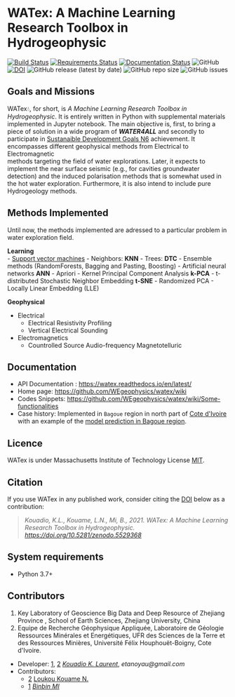 # WATex: A Machine Learning Research Toolbox in Hydrogeophysic

[![Build Status](https://travis-ci.com/WEgeophysics/watex.svg?branch=master)](https://travis-ci.com/WEgeophysics/watex)
 [![Requirements Status](https://requires.io/github/WEgeophysics/pyCSAMT/requirements.svg?branch=master)](https://requires.io/github/WEgeophysics/pyCSAMT/requirements/?branch=master)
 [![Documentation Status](https://readthedocs.org/projects/watex/badge/?version=latest)](https://watex.readthedocs.io/en/latest/?badge=latest)
  ![GitHub](https://img.shields.io/github/license/WEgeophysics/watex?color=blue&label=Licence&style=flat-square)
  [![DOI](https://zenodo.org/badge/DOI/10.5281/zenodo.5529368.svg)](https://doi.org/10.5281/zenodo.5529368)
  ![GitHub release (latest by date)](https://img.shields.io/github/v/release/WEgeophysics/watex) 
  ![GitHub repo size](https://img.shields.io/github/repo-size/WEgeophysics/watex?style=flat-square) 
  ![GitHub issues](https://img.shields.io/github/issues/WEgeophysics/watex)


##  Goals and Missions 

WATex💧, for short, is  *A Machine Learning Research Toolbox in Hydrogeophysic*. 
 It is entirely written in Python with supplemental materials implemented in Jupyter notebook.
  The main objective is, first, to bring a piece of solution in a wide program of  **_WATER4ALL_** 
   and secondly to participate in [Sustanaible Development Goals N6](https://www.un.org/sustainabledevelopment/development-agenda/) achievement.
   It encompasses different geophysical methods from Electrical to Electromagnetic  
    methods targeting the field of water explorations. Later, it expects to implement the near surface 
    seismic (e.g., for cavities groundwater detection) and the induced polarisation methods that is somewhat 
    used in the hot water exploration. Furthermore, it is also intend to include pure Hydrogeology methods. 
 
## Methods Implemented
Until now, the methods implemented are adressed to a particular problem in water exploration field. 

**Learning**  
    -  [Support vector machines](https://www.csie.ntu.edu.tw/~cjlin/libsvm/)
    -  Neighbors: **KNN** 
    -  Trees: **DTC**
    -  Ensemble methods (RandomForests, Bagging and Pasting, Boosting)
    -  Artificial neural networks **ANN** 
    -  Apriori
    -  Kernel Principal Component Analysis **k-PCA** 
    -  t-distributed Stochastic Neighbor Embedding **t-SNE**
    -  Randomized PCA
    -  Locally Linear Embedding (LLE)
     
**Geophysical** 

- Electrical 
    - Electrical Resistivity Profiling 
    - Vertical Electrical Sounding 
- Electromagnetics 
    - Countrolled Source Audio-frequency Magnetotelluric 


## Documentation 

* API Documentation  : https://watex.readthedocs.io/en/latest/
* Home page: https://github.com/WEgeophysics/watex/wiki
* Codes Snippets: https://github.com/WEgeophysics/watex/wiki/Some-functionalities
* Case history: Implemented in `Bagoue` region in north part of [Cote d'Ivoire](https://en.wikipedia.org/wiki/Ivory_Coast) with an
         example of the [model prediction in Bagoue region](https://github.com/WEgeophysics/watex/blob/WATex-process/examples/codes/pred_r.PNG). 

## Licence 

WATex is under Massachusetts Institute of Technology License [MIT](https://www.mit.edu/~amini/LICENSE.md).


## Citation

If you use WATex in any published work, consider citing the [DOI](https://doi.org/10.5281/zenodo.5529368) below as a contribution:

> *Kouadio, K.L., Kouame, L.N., Mi, B., 2021. WATex: A Machine Learning Research Toolbox in Hydrogeophysic. https://doi.org/10.5281/zenodo.5529368*

## System requirements
* Python 3.7+ 

## Contributors
  
1. Key Laboratory of Geoscience Big Data and Deep Resource of Zhejiang Province , School of Earth Sciences, Zhejiang University, China
2. Equipe de Recherche Géophysique Appliquée, Laboratoire de Géologie Ressources Minérales et Energétiques, UFR des Sciences de la Terre et des Ressources Minières, Université Félix Houphouët-Boigny, Cote d'Ivoire. 

* Developer: [1](http://www.zju.edu.cn/english/), [2](https://www.univ-fhb.edu.ci/index.php/ufr-strm/) [_Kouadio K. Laurent_](kkouao@zju.edu.cn), _etanoyau@gmail.com_
* Contributors: 
    - [2](https://www.univ-fhb.edu.ci/index.php/ufr-strm/) [Loukou Kouame N.](moayek@gmail.com)
    - [1](http://www.zju.edu.cn/english/) [_Binbin MI_](mibinbin@zju.edu.cn)
    



	
	
	
	
	
	
	
	
	
	
	
	
	
	
	
